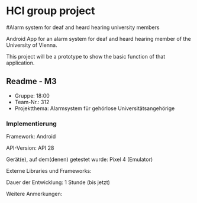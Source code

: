 # HCI group project
#Alarm system for deaf and heard hearing university members

Android App for an alarm system for deaf and heard hearing member of the
University of Vienna.

This project will be a prototype to show the basic function of that application.


## Readme - M3

* Gruppe:       18:00
* Team-Nr.:     312
* Projektthema: Alarmsystem für gehörlose Universitätsangehörige

### Implementierung

Framework:	    Android

API-Version:	API 28

Gerät(e), auf dem(denen) getestet wurde:
Pixel 4 (Emulator)

Externe Libraries und Frameworks:


Dauer der Entwicklung:
1 Stunde (bis jetzt)

Weitere Anmerkungen:
